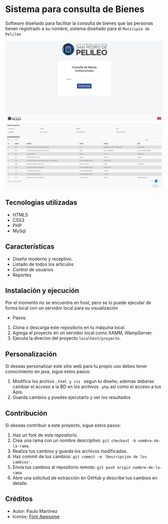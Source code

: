 
# Sistema para consulta de Bienes

 Software diseñado para facilitar la consulta de bienes que las personas tienen registrado a su nombre, sistema diseñado para el `Municipio de Pelileo`

![Captura de pantalla del portafolio web](SM1.jpg)
![Captura de pantalla del portafolio web](SM2.jpg)

## Tecnologías utilizadas

- HTML5
- CSS3
- PHP
- MySql

## Características

- Diseño moderno y receptivo.
- Listado de todos los articulos
- Control de usuarios
- Reportes

## Instalación y ejecución
Por el momento no se encuentra en host, pero se lo puede ejecutar de forma local con un servidor local para su visualización
- Pasos:
1. Clona o descarga este repositorio en tu máquina local.
2. Agrega el proyecto en un servidor local como XAMM, WampServer.
4. Ejecuta la direcion del proyecto `localhost/proyecto`.

## Personalización

Si deseas personalizar este sitio web para tu propio uso debes tener conocimiento en java, sigue estos pasos:

1. Modifica los archivo `.html y css ` segun tu diseño; ademas deberas cambiar el acceso a la BD en los archivos `.php` asi como el acceso a tus Apis.
2. Guarda cambios y puedes ejecutarlo y ver los resultados

## Contribución

Si deseas contribuir a este proyecto, sigue estos pasos:

1. Haz un fork de este repositorio.
2. Crea una rama con un nombre descriptivo: `git checkout -b nombre-de-la-rama`.
3. Realiza tus cambios y guarda los archivos modificados.
4. Haz commit de tus cambios: `git commit -m 'Descripción de los cambios'`.
5. Envía tus cambios al repositorio remoto: `git push origin nombre-de-la-rama`.
6. Abre una solicitud de extracción en GitHub y describe tus cambios en detalle.

## Créditos

- Autor: Paulo Martinez
- Iconos: [Font Awesome](https://fontawesome.com)



